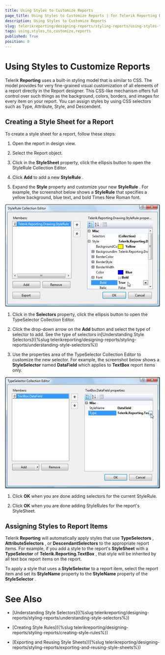 ```yaml
---
title: Using Styles to Customize Reports
page_title: Using Styles to Customize Reports | for Telerik Reporting Documentation
description: Using Styles to Customize Reports
slug: telerikreporting/designing-reports/styling-reports/using-styles-to-customize-reports
tags: using,styles,to,customize,reports
published: True
position: 0
---
```


# Using Styles to Customize Reports



Telerik __Reporting__  uses a built-in styling model that is similar to CSS. The model provides for very fine-grained visual customization of all elements of a report directly in the Report designer. This CSS-like mechanism offers full control over such things as the background, colors, borders, and images for every item on your report. You can assign styles by using CSS selectors such as Type, Attribute, Style, and Descendent.

## Creating a Style Sheet for a Report

To create a style sheet for a report, follow these steps:

1. Open the report in design view.

1. Select the Report object.

1. Click in the __StyleSheet__  property, click the ellipsis button to open the StyleRule Collection Editor.

1. Click __Add__  to add a new __StyleRule__  .

1. Expand the __Style__  property and customize your new __StyleRule__  . For example, the screenshot below shows a __StyleRule__  that specifies a yellow background, blue text, and bold Times New Roman font.  

  ![](images/Style1.png)

1. Click in the __Selectors__  property, click the ellipsis button to open the TypeSelector Collection Editor.

1. Click the drop-down arrow on the __Add__  button and select the type of selector to add. 
        		See the type of selectors in[Understanding Style Selectors]({%slug telerikreporting/designing-reports/styling-reports/understanding-style-selectors%})

1. Use the properties area of the TypeSelector Collection Editor to customize the new selector. For example, the screenshot below shows a __StyleSelector__  named __DataField__  which applies to __TextBox__  report items only.  

  ![](images/Style2.png)

1. Click __OK__  when you are done adding selectors for the current StyleRule.

1. Click __OK__  when you are done adding StyleRules for the report's StyleSheet.

## Assigning Styles to Report Items

Telerik __Reporting__  will automatically apply styles that use __TypeSelectors__ , __AttributeSelectors__ , or __DescendantSelectors__  to the appropriate report items. For example, if you add a style to the report's __StyleSheet__  with a __TypeSelector__  of __Telerik.Reporting.TextBox__ , that style will be inherited by all text box report items on the report.

To apply a style that uses a __StyleSelector__ to a report item, select the report item and set its __StyleName__  property to the __StyleName__  property of the __StyleSelector__ .

# See Also


 * [Understanding Style Selectors]({%slug telerikreporting/designing-reports/styling-reports/understanding-style-selectors%})

 * [Creating Style Rules]({%slug telerikreporting/designing-reports/styling-reports/creating-style-rules%})

 * [Exporting and Reusing Style Sheets]({%slug telerikreporting/designing-reports/styling-reports/exporting-and-reusing-style-sheets%})
